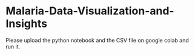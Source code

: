 # Malaria-Data-Visualization-and-Insights

Please upload the python notebook and the CSV file on google colab and run it.
